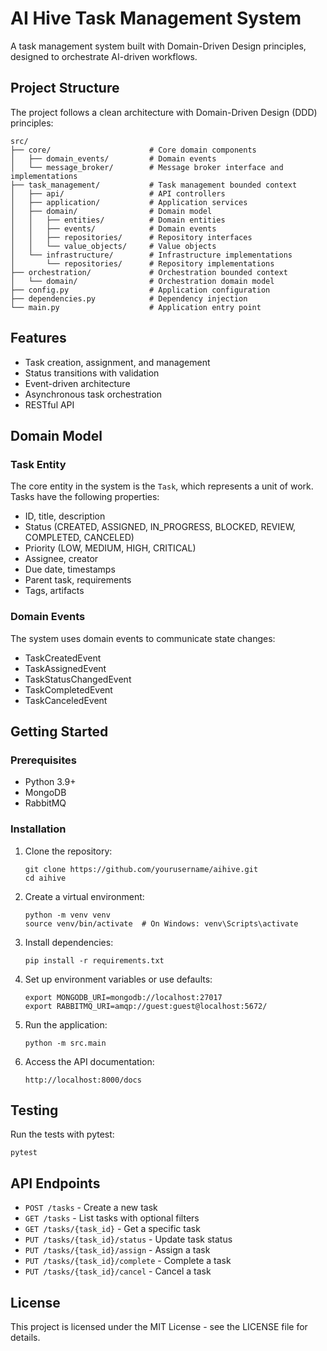 # AI Hive Task Management System

A task management system built with Domain-Driven Design principles, designed to orchestrate AI-driven workflows.

## Project Structure

The project follows a clean architecture with Domain-Driven Design (DDD) principles:

```
src/
├── core/                      # Core domain components
│   ├── domain_events/         # Domain events
│   └── message_broker/        # Message broker interface and implementations
├── task_management/           # Task management bounded context
│   ├── api/                   # API controllers
│   ├── application/           # Application services
│   ├── domain/                # Domain model
│   │   ├── entities/          # Domain entities
│   │   ├── events/            # Domain events
│   │   ├── repositories/      # Repository interfaces
│   │   └── value_objects/     # Value objects
│   └── infrastructure/        # Infrastructure implementations
│       └── repositories/      # Repository implementations
├── orchestration/             # Orchestration bounded context
│   └── domain/                # Orchestration domain model
├── config.py                  # Application configuration
├── dependencies.py            # Dependency injection
└── main.py                    # Application entry point
```

## Features

- Task creation, assignment, and management
- Status transitions with validation
- Event-driven architecture
- Asynchronous task orchestration
- RESTful API

## Domain Model

### Task Entity

The core entity in the system is the `Task`, which represents a unit of work. Tasks have the following properties:

- ID, title, description
- Status (CREATED, ASSIGNED, IN_PROGRESS, BLOCKED, REVIEW, COMPLETED, CANCELED)
- Priority (LOW, MEDIUM, HIGH, CRITICAL)
- Assignee, creator
- Due date, timestamps
- Parent task, requirements
- Tags, artifacts

### Domain Events

The system uses domain events to communicate state changes:

- TaskCreatedEvent
- TaskAssignedEvent
- TaskStatusChangedEvent
- TaskCompletedEvent
- TaskCanceledEvent

## Getting Started

### Prerequisites

- Python 3.9+
- MongoDB
- RabbitMQ

### Installation

1. Clone the repository:
   ```
   git clone https://github.com/yourusername/aihive.git
   cd aihive
   ```

2. Create a virtual environment:
   ```
   python -m venv venv
   source venv/bin/activate  # On Windows: venv\Scripts\activate
   ```

3. Install dependencies:
   ```
   pip install -r requirements.txt
   ```

4. Set up environment variables or use defaults:
   ```
   export MONGODB_URI=mongodb://localhost:27017
   export RABBITMQ_URI=amqp://guest:guest@localhost:5672/
   ```

5. Run the application:
   ```
   python -m src.main
   ```

6. Access the API documentation:
   ```
   http://localhost:8000/docs
   ```

## Testing

Run the tests with pytest:

```
pytest
```

## API Endpoints

- `POST /tasks` - Create a new task
- `GET /tasks` - List tasks with optional filters
- `GET /tasks/{task_id}` - Get a specific task
- `PUT /tasks/{task_id}/status` - Update task status
- `PUT /tasks/{task_id}/assign` - Assign a task
- `PUT /tasks/{task_id}/complete` - Complete a task
- `PUT /tasks/{task_id}/cancel` - Cancel a task

## License

This project is licensed under the MIT License - see the LICENSE file for details. 